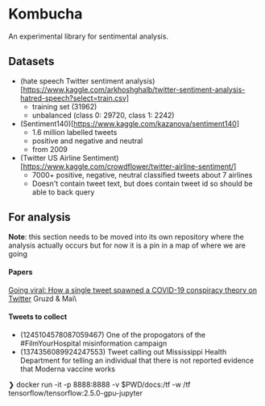 # Kombucha

An experimental library for sentimental analysis.

## Datasets
- (hate speech Twitter sentiment analysis)[https://www.kaggle.com/arkhoshghalb/twitter-sentiment-analysis-hatred-speech?select=train.csv]
    - training set (31962)
    - unbalanced (class 0: 29720, class 1: 2242)
- (Sentiment140)[https://www.kaggle.com/kazanova/sentiment140]
    - 1.6 million labelled tweets
    - positive and negative and neutral
    - from 2009
- (Twitter US Airline Sentiment)[https://www.kaggle.com/crowdflower/twitter-airline-sentiment/]
    - 7000+ positive, negative, neutral classified tweets about 7 airlines
    - Doesn't contain tweet text, but does contain tweet id so should be able to back query

## For analysis

**Note**: this section needs to be moved into its own repository where the analysis actually occurs but for now it is a pin in a map of where we are going

#### Papers
[Going viral: How a single tweet spawned a COVID-19 conspiracy theory on Twitter](https://doi.org/10.1177%2F2053951720938405) Gruzd & Mai\

#### Tweets to collect 
- (1245104578087059467) One of the propogators of the #FilmYourHospital misinformation campaign
- (1374356089924247553) Tweet calling out Mississippi Health Department for telling an individual that there is not reported evidence that Moderna vaccine works



❯ docker run -it -p 8888:8888 -v $PWD/docs:/tf -w /tf tensorflow/tensorflow:2.5.0-gpu-jupyter